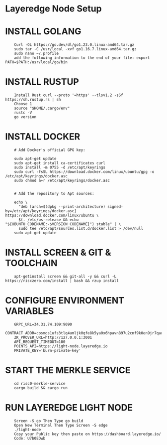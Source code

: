 # Layeredge Node Setup


# INSTALL GOLANG
        Curl -OL https://go.dev/dl/go1.23.0.linux-amd64.tar.gz
        sudo tar -C /usr/local -xvf go1.16.7.linux-amd64.tar.gz
        sudo nano ~/.profile
        add the following information to the end of your file: export PATH=$PATH:/usr/local/go/bin
        
# INSTALL RUSTUP
        Install Rust curl --proto '=https' --tlsv1.2 -sSf https://sh.rustup.rs | sh
        Choose 1
        source "$HOME/.cargo/env"
        rustc -V
        go version

# INSTALL DOCKER
        # Add Docker's official GPG key:
        
        sudo apt-get update
        sudo apt-get install ca-certificates curl
        sudo install -m 0755 -d /etc/apt/keyrings
        sudo curl -fsSL https://download.docker.com/linux/ubuntu/gpg -o /etc/apt/keyrings/docker.asc
        sudo chmod a+r /etc/apt/keyrings/docker.asc

        
        # Add the repository to Apt sources:
        
        echo \
          "deb [arch=$(dpkg --print-architecture) signed-by=/etc/apt/keyrings/docker.asc] https://download.docker.com/linux/ubuntu \
          $(. /etc/os-release && echo "${UBUNTU_CODENAME:-$VERSION_CODENAME}") stable" | \
          sudo tee /etc/apt/sources.list.d/docker.list > /dev/null
        sudo apt-get update

# INSTALL SCREEN & GIT & TOOLCHAIN
        apt-getinstall screen && git-all -y && curl -L https://risczero.com/install | bash && rzup install

# CONFIGURE ENVIRONMENT VARIABLES

        GRPC_URL=34.31.74.109:9090
        CONTRACT_ADDR=cosmos1ufs3tlq4umljk0qfe8k5ya0x6hpavn897u2cnf9k0en9jr7qarqqt56709
        ZK_PROVER_URL=http://127.0.0.1:3001
        API_REQUEST_TIMEOUT=100
        POINTS_API=https://light-node.layeredge.io
        PRIVATE_KEY='burn-private-key'

# START THE MERKLE SERVICE
        cd risc0-merkle-service
        cargo build && cargo run

# RUN LAYEREDGE LIGHT NODE
        Screen -S go Then Type go build
        Open New Terminal Then Type Screen -S edge
        ./light-node
        Copy your Public key then paste on https://dashboard.layeredge.io/
        Code: U7b0EDwb
